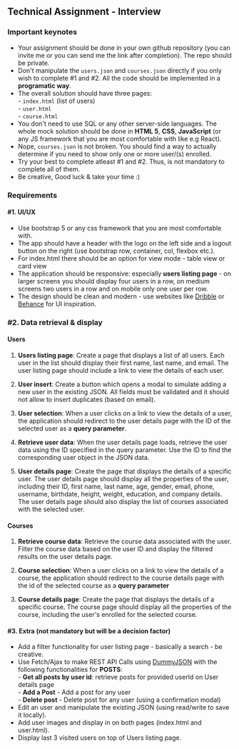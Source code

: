 ## Technical Assignment - Interview

### Important keynotes

-   Your assignment should be done in your own github repository (you can invite me or you can send me the link after completion). The repo should be private.
-   Don't manipulate the `users.json` and `courses.json` directly if you only wish to complete #1 and #2. All the code should be implemented in a **programatic way**.
-   The overall solution should have three pages:  <br>
    \- `index.html` (list of users)  <br>
    \- `user.html`   <br>
    \- `course.html`  <br>
-   You don't need to use SQL or any other server-side languages. The whole mock solution should be done in **HTML 5**, **CSS**, **JavaScript** (or any JS framework that you are most comfortable with like e.g React).
-   Nope, `courses.json` is not broken. You should find a way to actually determine if you need to show only one or more user/(s) enrolled.
-   Try your best to complete atleast #1 and #2. Thus, is not mandatory to complete all of them.
-   Be creative, Good luck & take your time :) 


### Requirements

#### #1. UI/UX

-   Use bootstrap 5 or any css framework that you are most comfortable with.
-   The app should have a header with the logo on the left side and a logout button on the right (use bootstrap row, container, col, flexbox etc.).
-   For index.html there should be an option for view mode - table view or card view
-   The application should be responsive: especially **users listing page** - on larger screens you should display four users in a row, on medium screens two users in a row and on mobile only one user per row.
-   The design should be clean and modern - use websites like [Dribble](https://dribbble.com/) or [Behance](https://www.behance.net/) for UI inspiration.

### #2. Data retrieval & display

#### **Users**

1. **Users listing page**: Create a page that displays a list of all users. Each user in the list should display their first name, last name, and email. The user listing page should include a link to view the details of each user. 

2. **User insert**: Create a button which opens a modal to simulate adding a new user in the existing JSON. All fields must be validated and it should not allow to insert duplicates (based on email). 

3. **User selection**: When a user clicks on a link to view the details of a user, the application should redirect to the user details page with the ID of the selected user as a **query parameter**.

4. **Retrieve user data**: When the user details page loads, retrieve the user data using the ID specified in the query parameter. Use the ID to find the corresponding user object in the JSON data.

5. **User details page**: Create the page that displays the details of a specific user. The user details page should display all the properties of the user, including their ID, first name, last name, age, gender, email, phone, username, birthdate, height, weight, education, and company details. The user details page should also display the list of courses associated with the selected user.

#### **Courses**
1. **Retrieve course data**: Retrieve the course data associated with the user. Filter the course data based on the user ID and display the filtered results on the user details page.

2. **Course selection**: When a user clicks on a link to view the details of a course, the application should redirect to the course details page with the id of the selected course as a **query parameter**

3. **Course details page**: Create the page that displays the details of a specific course. The course page should display all the properties of the course, including the user's enrolled for the selected course.

#### #3. Extra (not mandatory but will be a decision factor)

-   Add a filter functionality for user listing page - basically a search - be creative.
-   Use Fetch/Ajax to make REST API Calls using [DummyJSON](https://dummyjson.com/docs/posts) with the following functionalities for **POSTS**: <br>
    \- **Get all posts by user id**: retrieve posts for provided userId on User details page <br>
    \- **Add a Post** - Add a post for any user <br>
    \- **Delete post** - Delete post for any user (using a confirmation modal) <br>
-   Edit an user and manipulate the existing JSON (using read/write to save it locally).
-   Add user images and display in on both pages (index.html and user.html).
-   Display last 3 visited users on top of Users listing page.
